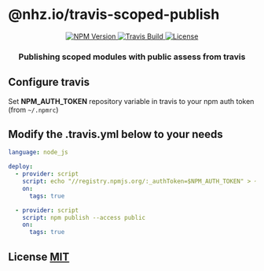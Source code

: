 # @nhz.io/travis-scoped-publish

<p align="center">
  <a href="https://npmjs.org/package/@nhz.io/travis-scoped-publish">
    <img src="https://img.shields.io/npm/v/@nhz.io/travis-scoped-publish.svg?style=flat"
         alt="NPM Version">
  </a>
  
  <a href="https://travis-ci.org/nhz-io/travis-scoped-publish">
    <img src="https://img.shields.io/travis/nhz-io/travis-scoped-publish.svg?style=flat"
         alt="Travis Build">
  </a>

  <a href="https://github.com/nhz-io/travis-scoped-publish/blob/master/LICENSE">
    <img src="https://img.shields.io/github/license/nhz-io/travis-scoped-publish.svg?style=flat"
         alt="License">
  </a>
</p>
<p align="center">
    <h3 align="center">Publishing scoped modules with public assess from travis</h3>
</p>

## Configure travis
Set **NPM_AUTH_TOKEN** repository variable in travis to your npm auth token (from `~/.npmrc`)

## Modify the .travis.yml below to your needs
```yml
language: node_js

deploy:
  - provider: script
    script: echo "//registry.npmjs.org/:_authToken=$NPM_AUTH_TOKEN" > ~/.npmrc 2>/dev/null
    on:
      tags: true

  - provider: script
    script: npm publish --access public
    on:
      tags: true
```

## License [MIT](LICENSE)